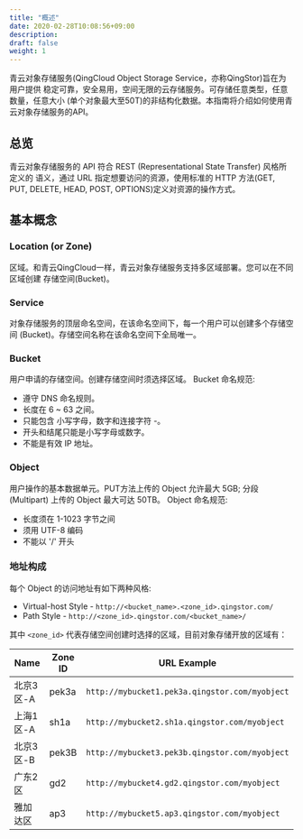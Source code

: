 ```yaml
---
title: "概述"
date: 2020-02-28T10:08:56+09:00
description:
draft: false
weight: 1
---
```


青云对象存储服务(QingCloud Object Storage Service，亦称QingStor)旨在为用户提供 稳定可靠，安全易用，空间无限的云存储服务。可存储任意类型，任意数量，任意大小 (单个对象最大至50T)的非结构化数据。本指南将介绍如何使用青云对象存储服务的API。

## 总览
青云对象存储服务的 API 符合 REST (Representational State Transfer) 风格所定义的 语义，通过 URL 指定想要访问的资源，使用标准的 HTTP 方法(GET, PUT, DELETE, HEAD, POST, OPTIONS)定义对资源的操作方式。

## 基本概念

### Location (or Zone)
区域。和青云QingCloud一样，青云对象存储服务支持多区域部署。您可以在不同区域创建 存储空间(Bucket)。

### Service
对象存储服务的顶层命名空间，在该命名空间下，每一个用户可以创建多个存储空间 (Bucket)。存储空间名称在该命名空间下全局唯一。

### Bucket

用户申请的存储空间。创建存储空间时须选择区域。
Bucket 命名规范:

- 遵守 DNS 命名规则。
- 长度在 6 ~ 63 之间。
- 只能包含 小写字母，数字和连接字符 -。
- 开头和结尾只能是小写字母或数字。
- 不能是有效 IP 地址。

### Object

用户操作的基本数据单元。PUT方法上传的 Object 允许最大 5GB; 分段(Multipart) 上传的 Object 最大可达 50TB。
Object 命名规范:

- 长度须在 1-1023 字节之间
- 须用 UTF-8 编码
- 不能以 '/' 开头

### 地址构成

每个 Object 的访问地址有如下两种风格:

- Virtual-host Style - `http://<bucket_name>.<zone_id>.qingstor.com/`
- Path Style - `http://<zone_id>.qingstor.com/<bucket_name>/`

其中 `<zone_id>` 代表存储空间创建时选择的区域，目前对象存储开放的区域有：

|Name|Zone ID|URL Example|
|-|-|-|
|北京3区-A|pek3a|`http://mybucket1.pek3a.qingstor.com/myobject`|
|上海1区-A|sh1a|`http://mybucket2.sh1a.qingstor.com/myobject`|
|北京3区-B|pek3B| `http://mybucket3.pek3b.qingstor.com/myobject`|
|广东2区|gd2|`http://mybucket4.gd2.qingstor.com/myobject`|
|雅加达区|ap3|`http://mybucket5.ap3.qingstor.com/myobject`|
